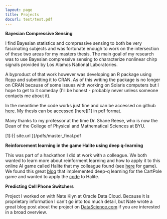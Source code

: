 ```yaml
---
layout: page
title: Projects
docurl: test/test.pdf
---
```


__Bayesian Compressive Sensing__
<br/>

I find Bayesian statistics and compressive sensing to both be very fascinating subjects and was fortunate enough to work on the intersection of these two areas for my masters thesis. The main goal of my research was to use Bayesian compressive sensing to characterize nonlinear chirp signals provided by Los Alamos National Laboratories. 

A byproduct of that work however was developing an R package using Rcpp and submitting it to CRAN. As of this writing the package is no longer on CRAN because of some issues with working on Solaris computers but I hope to get to it someday (I'll be honest - probably never unless someone contacts me about it). 

In the meantime the code works just fine and can be accessed on github [here](https://github.com/goodwin-matt/bcs). My thesis can be accessed [here][1] in pdf format.
 
Many thanks to my professor at the time Dr. Shane Reese, who is now the Dean of the College of Physical and Mathematical Sciences at BYU. 


[1]:{{ site.url }}/pdfs/master_final.pdf


**Reinforcement learning in the game Halite using deep q-learning**

This was part of a hackathon I did at work with a colleague. We both wanted to learn more about reinforment learning and how to apply it to this online AI game called Halite that my colleague found (see [here](https://halite.io) for game). We found this great [blog](https://keon.io/deep-q-learning/) that implemented deep-q learning for the CartPole game and wanted to apply the [code](https://github.com/keon/deep-q-learning) to Halite.  


**Predicting Cell Phone Switchers**

Project I worked on with Nate Klyn at Oracle Data Cloud. Because it is proprietary information I can't go into too much detail, but Nate wrote a great blog post about the project on [DataScience.com](https://www.datascience.com/blog/oracle-data-science-case-study-in-telecom) if you are interested in a broad overview.

